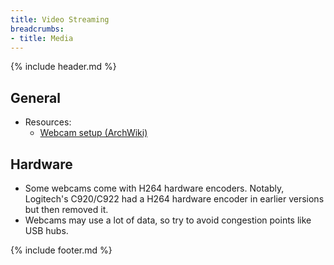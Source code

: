 ```yaml
---
title: Video Streaming
breadcrumbs:
- title: Media
---
```

{% include header.md %}

## General

- Resources:
    - [Webcam setup (ArchWiki)](https://wiki.archlinux.org/index.php/Webcam_setup)

## Hardware

- Some webcams come with H264 hardware encoders. Notably, Logitech's C920/C922 had a H264 hardware encoder in earlier versions but then removed it.
- Webcams may use a lot of data, so try to avoid congestion points like USB hubs.

{% include footer.md %}
